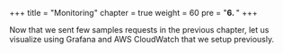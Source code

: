 +++
title = "Monitoring"
chapter = true
weight = 60
pre = "<b>6. </b>"
+++

Now that we sent few samples requests in the previous chapter, let us visualize using Grafana and AWS CloudWatch that we setup previously.